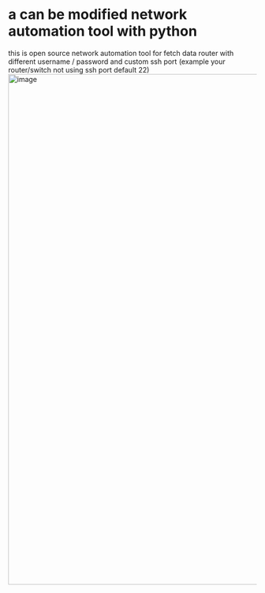 # a can be modified network automation tool with python
this is open source network automation tool for fetch data router with different username / password and custom ssh port (example your router/switch not using ssh port default 22) 
<img width="1920" height="1036" alt="image" src="https://github.com/user-attachments/assets/4726cb7d-abf8-408f-b271-55a3e3e43a76" />
